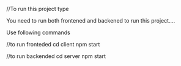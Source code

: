 //To run this project type

You need to run both frontened and backened to run this project....


Use following commands




//to run fronteded 
cd client
npm start


//to run backended
cd server
npm start
